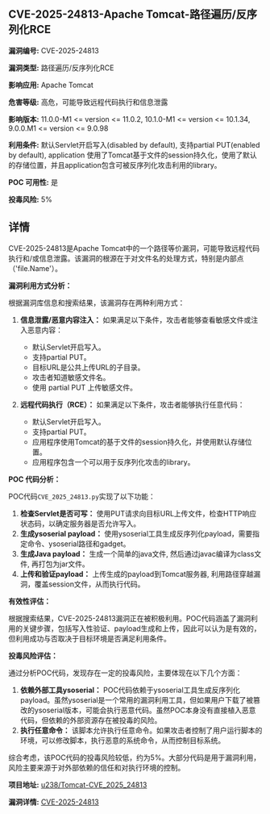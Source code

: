 ## CVE-2025-24813-Apache Tomcat-路径遍历/反序列化RCE

**漏洞编号:** CVE-2025-24813

**漏洞类型:** 路径遍历/反序列化RCE

**影响应用:** Apache Tomcat

**危害等级:** 高危，可能导致远程代码执行和信息泄露

**影响版本:** 11.0.0-M1 <= version <= 11.0.2, 10.1.0-M1 <= version <= 10.1.34, 9.0.0.M1 <= version <= 9.0.98

**利用条件:** 默认Servlet开启写入(disabled by default), 支持partial PUT(enabled by default), application 使用了Tomcat基于文件的session持久化，使用了默认的存储位置，并且application包含可被反序列化攻击利用的library。

**POC 可用性:** 是

**投毒风险:** 5%

## 详情

CVE-2025-24813是Apache Tomcat中的一个路径等价漏洞，可能导致远程代码执行和/或信息泄露。该漏洞的根源在于对文件名的处理方式，特别是内部点（'file.Name'）。

**漏洞利用方式分析：**

根据漏洞库信息和搜索结果，该漏洞存在两种利用方式：

1.  **信息泄露/恶意内容注入：** 如果满足以下条件，攻击者能够查看敏感文件或注入恶意内容：
    *   默认Servlet开启写入。
    *   支持partial PUT。
    *   目标URL是公共上传URL的子目录。
    *   攻击者知道敏感文件名。
    *   使用 partial PUT 上传敏感文件。

2.  **远程代码执行（RCE）：** 如果满足以下条件，攻击者能够执行任意代码：
    *   默认Servlet开启写入。
    *   支持partial PUT。
    *   应用程序使用Tomcat的基于文件的session持久化，并使用默认存储位置。
    *   应用程序包含一个可以用于反序列化攻击的library。

**POC 代码分析：**

POC代码`CVE_2025_24813.py`实现了以下功能：

1.  **检查Servlet是否可写：** 使用PUT请求向目标URL上传文件，检查HTTP响应状态码，以确定服务器是否允许写入。
2.  **生成ysoserial payload：** 使用ysoserial工具生成反序列化payload，需要指定命令、ysoserial路径和gadget。
3.  **生成Java payload：**  生成一个简单的java文件, 然后通过javac编译为class文件, 再打包为jar文件。
4.  **上传和验证payload：** 上传生成的payload到Tomcat服务器, 利用路径穿越漏洞，覆盖session文件，从而执行代码。

**有效性评估：**

根据搜索结果，CVE-2025-24813漏洞正在被积极利用。POC代码涵盖了漏洞利用的关键步骤，包括写入性验证、payload生成和上传，因此可以认为是有效的，但利用成功与否取决于目标环境是否满足利用条件。

**投毒风险评估：**

通过分析POC代码，发现存在一定的投毒风险，主要体现在以下几个方面：

1.  **依赖外部工具ysoserial：**  POC代码依赖于ysoserial工具生成反序列化payload。虽然ysoserial是一个常用的漏洞利用工具，但如果用户下载了被篡改的ysoserial版本，可能会执行恶意代码。虽然POC本身没有直接植入恶意代码，但依赖的外部资源存在被投毒的风险。
2.  **执行任意命令：**  该脚本允许执行任意命令。如果攻击者控制了用户运行脚本的环境，可以修改脚本，执行恶意的系统命令，从而控制目标系统。

综合考虑，该POC代码的投毒风险较低，约为5%。大部分代码是用于漏洞利用，风险主要来源于对外部依赖的信任和对执行环境的控制。


**项目地址:** [u238/Tomcat-CVE_2025_24813](https://github.com/u238/Tomcat-CVE_2025_24813)

**漏洞详情:** [CVE-2025-24813](https://nvd.nist.gov/vuln/detail/CVE-2025-24813)